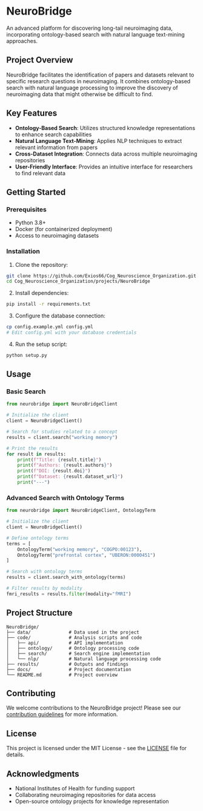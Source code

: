 # NeuroBridge

An advanced platform for discovering long-tail neuroimaging data, incorporating ontology-based search with natural language text-mining approaches.

## Project Overview

NeuroBridge facilitates the identification of papers and datasets relevant to specific research questions in neuroimaging. It combines ontology-based search with natural language processing to improve the discovery of neuroimaging data that might otherwise be difficult to find.

## Key Features

- **Ontology-Based Search**: Utilizes structured knowledge representations to enhance search capabilities
- **Natural Language Text-Mining**: Applies NLP techniques to extract relevant information from papers
- **Cross-Dataset Integration**: Connects data across multiple neuroimaging repositories
- **User-Friendly Interface**: Provides an intuitive interface for researchers to find relevant data

## Getting Started

### Prerequisites

- Python 3.8+
- Docker (for containerized deployment)
- Access to neuroimaging datasets

### Installation

1. Clone the repository:

```bash
git clone https://github.com/Exios66/Cog_Neuroscience_Organization.git
cd Cog_Neuroscience_Organization/projects/NeuroBridge
```

2. Install dependencies:

```bash
pip install -r requirements.txt
```

3. Configure the database connection:

```bash
cp config.example.yml config.yml
# Edit config.yml with your database credentials
```

4. Run the setup script:

```bash
python setup.py
```

## Usage

### Basic Search

```python
from neurobridge import NeuroBridgeClient

# Initialize the client
client = NeuroBridgeClient()

# Search for studies related to a concept
results = client.search("working memory")

# Print the results
for result in results:
    print(f"Title: {result.title}")
    print(f"Authors: {result.authors}")
    print(f"DOI: {result.doi}")
    print(f"Dataset: {result.dataset_url}")
    print("---")
```

### Advanced Search with Ontology Terms

```python
from neurobridge import NeuroBridgeClient, OntologyTerm

# Initialize the client
client = NeuroBridgeClient()

# Define ontology terms
terms = [
    OntologyTerm("working memory", "COGPO:00123"),
    OntologyTerm("prefrontal cortex", "UBERON:0000451")
]

# Search with ontology terms
results = client.search_with_ontology(terms)

# Filter results by modality
fmri_results = results.filter(modality="fMRI")
```

## Project Structure

```
NeuroBridge/
├── data/              # Data used in the project
├── code/              # Analysis scripts and code
│   ├── api/           # API implementation
│   ├── ontology/      # Ontology processing code
│   ├── search/        # Search engine implementation
│   └── nlp/           # Natural language processing code
├── results/           # Outputs and findings
├── docs/              # Project documentation
└── README.md          # Project overview
```

## Contributing

We welcome contributions to the NeuroBridge project! Please see our [contribution guidelines](../../CONTRIBUTING.md) for more information.

## License

This project is licensed under the MIT License - see the [LICENSE](../../LICENSE) file for details.

## Acknowledgments

- National Institutes of Health for funding support
- Collaborating neuroimaging repositories for data access
- Open-source ontology projects for knowledge representation 

